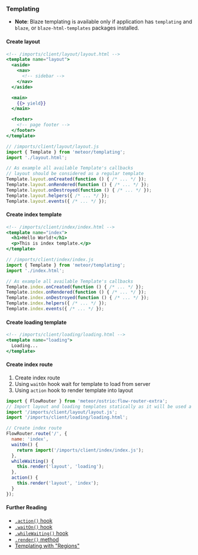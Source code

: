 ### Templating

 - __Note__: Blaze templating is available only if application has `templating` and `blaze`, or `blaze-html-templates` packages installed.

#### Create layout
```handlebars
<!-- /imports/client/layout/layout.html -->
<template name="layout">
  <aside>
    <nav>
      <!-- sidebar -->
    </nav>
  </aside>

  <main>
    {{> yield}}
  </main>

  <footer>
    <!-- page footer -->
  </footer>
</template>
```

```js
// /imports/client/layout/layout.js
import { Template } from 'meteor/templating';
import './layout.html';

// As example all available Template's callbacks
// layout should be considered as a regular template
Template.layout.onCreated(function () { /* ... */ });
Template.layout.onRendered(function () { /* ... */ });
Template.layout.onDestroyed(function () { /* ... */ });
Template.layout.helpers({ /* ... */ });
Template.layout.events({ /* ... */ });
```

#### Create index template
```handlebars
<!-- /imports/client/index/index.html -->
<template name="index">
  <h1>Hello World!</h1>
  <p>This is index template.</p>
</template>
```

```js
// /imports/client/index/index.js
import { Template } from 'meteor/templating';
import './index.html';

// As example all available Template's callbacks
Template.index.onCreated(function () { /* ... */ });
Template.index.onRendered(function () { /* ... */ });
Template.index.onDestroyed(function () { /* ... */ });
Template.index.helpers({ /* ... */ });
Template.index.events({ /* ... */ });
```

#### Create loading template
```handlebars
<!-- /imports/client/loading/loading.html -->
<template name="loading">
  Loading...
</template>
```

#### Create index route
 1. Create index route
 2. Using `waitOn` hook wait for template to load from server
 3. Using `action` hook to render template into layout 

```js
import { FlowRouter } from 'meteor/ostrio:flow-router-extra';
// Import layout and loading templates statically as it will be used a lot
import '/imports/client/layout/layout.js';
import '/imports/client/loading/loading.html';

// Create index route
FlowRouter.route('/', {
  name: 'index',
  waitOn() {
    return import('/imports/client/index/index.js');
  },
  whileWaiting() {
    this.render('layout', 'loading');
  },
  action() {
    this.render('layout', 'index');
  }
});
```

#### Further Reading
 - [`.action()` hook](https://github.com/VeliovGroup/flow-router/blob/master/docs/hooks/action.md)
 - [`.waitOn()` hook](https://github.com/VeliovGroup/flow-router/blob/master/docs/hooks/waitOn.md)
 - [`.whileWaiting()` hook](https://github.com/VeliovGroup/flow-router/blob/master/docs/hooks/whileWaiting.md)
 - [`.render()` method](https://github.com/VeliovGroup/flow-router/blob/master/docs/api/render.md)
 - [Templating with "Regions"](https://github.com/VeliovGroup/flow-router/blob/master/docs/templating-with-regions.md)
